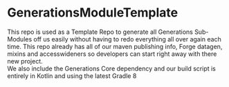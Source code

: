 # GenerationsModuleTemplate
This repo is used as a Template Repo to generate all Generations Sub-Modules off us easily without having
to redo everything all over again each time.  This repo already has all of our maven publishing info, Forge datagen,
mixins and accesswideners so developers can start right away with there new project.  
We also include the Generations Core dependency and our build script is entirely in Kotlin and using the latest Gradle 8
